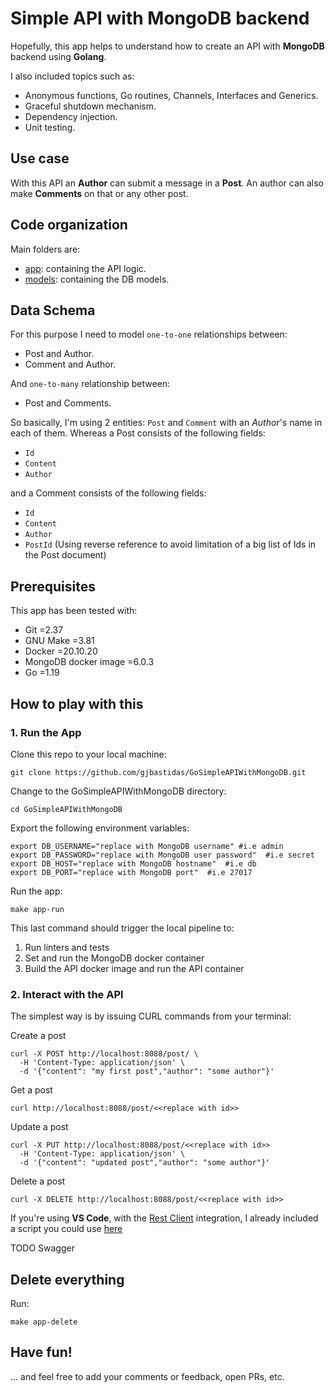 # Simple API with MongoDB backend

Hopefully, this app helps to understand how to create an API
with **MongoDB** backend using **Golang**.

I also included topics such as:
- Anonymous functions, Go routines, Channels, Interfaces and Generics.
- Graceful shutdown mechanism.
- Dependency injection.
- Unit testing.

## Use case

With this API an **Author** can submit a message in a **Post**. An author 
can also make **Comments** on that or any other post.

## Code organization

Main folders are:
- [app](./app/): containing the API logic.
- [models](./models/): containing the DB models.

## Data Schema

For this purpose I need to model `one-to-one` relationships between:
- Post and Author.
- Comment and Author.

And `one-to-many` relationship between:
- Post and Comments.

So basically, I'm using 2 entities: `Post` and `Comment` 
with an *Author*'s name in each of them. Whereas a 
Post consists of the following fields:
- `Id`
- `Content`
- `Author`

and a Comment consists of the following fields:
- `Id`
- `Content`
- `Author`
- `PostId` (Using reverse reference to avoid limitation
of a big list of Ids in the Post document)

## Prerequisites

This app has been tested with:
- Git =2.37
- GNU Make =3.81
- Docker =20.10.20
- MongoDB docker image =6.0.3
- Go =1.19

## How to play with this

### 1. Run the App
Clone this repo to your local machine:
```
git clone https://github.com/gjbastidas/GoSimpleAPIWithMongoDB.git
```

Change to the GoSimpleAPIWithMongoDB directory:
```
cd GoSimpleAPIWithMongoDB
```

Export the following environment variables:
```shell
export DB_USERNAME="replace with MongoDB username" #i.e admin
export DB_PASSWORD="replace with MongoDB user password"  #i.e secret
export DB_HOST="replace with MongoDB hostname"  #i.e db
export DB_PORT="replace with MongoDB port"  #i.e 27017
```

Run the app:
```shell
make app-run
```

This last command should trigger the local pipeline to:
1. Run linters and tests
2. Set and run the MongoDB docker container
3. Build the API docker image and run the API container

### 2. Interact with the API
The simplest way is by issuing CURL commands from your terminal:

Create a post
```shell
curl -X POST http://localhost:8088/post/ \
  -H 'Content-Type: application/json' \
  -d '{"content": "my first post","author": "some author"}'
```

Get a post
```shell
curl http://localhost:8088/post/<<replace with id>>
```

Update a post
```shell
curl -X PUT http://localhost:8088/post/<<replace with id>>
  -H 'Content-Type: application/json' \
  -d '{"content": "updated post","author": "some author"}'
```

Delete a post
```shell
curl -X DELETE http://localhost:8088/post/<<replace with id>>
```

If you're using **VS Code**, with the [Rest Client](https://marketplace.visualstudio.com/items?itemName=humao.rest-client) integration,
I already included a script you could use [here](./scripts/check.http)

TODO Swagger

## Delete everything

Run:
```
make app-delete
```

## Have fun!
... and feel free to add your comments or feedback, open PRs, etc.
